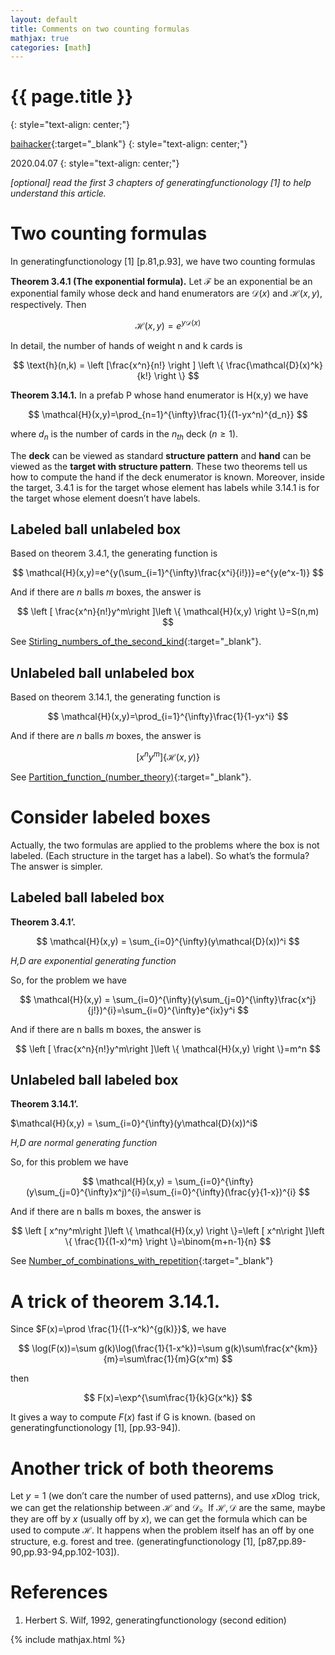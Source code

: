 ```yaml
---
layout: default
title: Comments on two counting formulas
mathjax: true
categories: [math]
---
```


<h1>{{ page.title }}</h1>
{: style="text-align: center;"}

[baihacker](https://github.com/baihacker){:target="_blank"}
{: style="text-align: center;"}

2020.04.07
{: style="text-align: center;"}


*[optional] read the first 3 chapters of generatingfunctionology [1] to help understand this article.*

# Two counting formulas
In generatingfunctionology [1] [p.81,p.93], we have two counting formulas

**Theorem 3.4.1 (The exponential formula).** Let $\mathcal{F}$ be an exponential be an exponential family whose deck and hand enumerators are $\mathcal{D}(x)$ and $\mathcal{H}(x,y)$, respectively. Then

$$
\mathcal{H}(x,y) = e^{y\mathcal{D}(x)}
$$

In detail, the number of hands of weight n and k cards is

$$
\text{h}(n,k) = \left [\frac{x^n}{n!} \right ] \left \{ \frac{\mathcal{D}(x)^k}{k!} \right \}
$$

**Theorem 3.14.1.** In a prefab P whose hand enumerator is H(x,y) we have

$$
\mathcal{H}(x,y)=\prod_{n=1}^{\infty}\frac{1}{(1-yx^n)^{d_n}}
$$

where $d_n$ is the number of cards in the $n_{th}$ deck ($n \ge 1$).

The **deck** can be viewed as standard **structure pattern** and **hand** can be viewed as the **target with structure pattern**. These two theorems tell us how to compute the hand if the deck enumerator is known. Moreover, inside the target, 3.4.1 is for the target whose element has labels while 3.14.1 is for the target whose element doesn’t have labels.

## Labeled ball unlabeled box 
Based on theorem 3.4.1, the generating function is

$$
\mathcal{H}(x,y)=e^{y(\sum_{i=1}^{\infty}\frac{x^i}{i!})}=e^{y(e^x-1)}
$$

And if there are $n$ balls $m$ boxes, the answer is

$$
\left [ \frac{x^n}{n!}y^m\right ]\left \{ \mathcal{H}(x,y) \right \}=S(n,m)
$$

See [Stirling_numbers_of_the_second_kind](https://en.wikipedia.org/wiki/Stirling_numbers_of_the_second_kind#Generating_functions){:target="_blank"}.

## Unlabeled ball unlabeled box 
Based on theorem 3.14.1, the generating function is

$$
\mathcal{H}(x,y)=\prod_{i=1}^{\infty}\frac{1}{1-yx^i}
$$

And if there are $n$ balls $m$ boxes, the answer is

$$
\left [ x^ny^m\right ]\left \{ \mathcal{H}(x,y) \right \}
$$

See [Partition_function_(number_theory)](https://en.wikipedia.org/wiki/Partition_function_(number_theory)){:target="_blank"}.

# Consider labeled boxes
Actually, the two formulas are applied to the problems where the box is not labeled. (Each structure in the target has a label). So what’s the formula? The answer is simpler.

## Labeled ball labeled box 
**Theorem 3.4.1’.**

$$
\mathcal{H}(x,y) = \sum_{i=0}^{\infty}(y\mathcal{D}(x))^i
$$

*H,D are exponential generating function*

So, for the problem we have

$$
\mathcal{H}(x,y) = \sum_{i=0}^{\infty}(y\sum_{j=0}^{\infty}\frac{x^j}{j!})^{i}=\sum_{i=0}^{\infty}e^{ix}y^i
$$

And if there are n balls m boxes, the answer is 

$$
\left [ \frac{x^n}{n!}y^m\right ]\left \{ \mathcal{H}(x,y) \right \}=m^n
$$

## Unlabeled ball labeled box 
**Theorem 3.14.1’.**

$\mathcal{H}(x,y) = \sum_{i=0}^{\infty}(y\mathcal{D}(x))^i$

*H,D are normal generating function*

So, for this problem we have 

$$
\mathcal{H}(x,y) = \sum_{i=0}^{\infty}(y\sum_{j=0}^{\infty}x^j)^{i}=\sum_{i=0}^{\infty}(\frac{y}{1-x})^{i}
$$

And if there are n balls m boxes, the answer is

$$
\left [ x^ny^m\right ]\left \{ \mathcal{H}(x,y) \right \}=\left [ x^n\right ]\left \{ \frac{1}{(1-x)^m} \right \}=\binom{m+n-1}{n}
$$

See [Number_of_combinations_with_repetition](https://en.wikipedia.org/wiki/Combination#Number_of_combinations_with_repetition#Number_of_combinations_with_repetition){:target="_blank"}

# A trick of theorem 3.14.1.
Since $F(x)=\prod \frac{1}{(1-x^k)^{g(k)}}$, we have

$$
\log(F(x))=\sum g(k)\log(\frac{1}{1-x^k})=\sum g(k)\sum\frac{x^{km}}{m}=\sum\frac{1}{m}G(x^m)
$$

then

$$
F(x)=\exp^{\sum\frac{1}{k}G(x^k)}
$$

It gives a way to compute $F(x)$ fast if G is known. (based on generatingfunctionology [1], [pp.93-94]).

# Another trick of both theorems
Let $y=1$ (we don’t care the number of used patterns), and use $x \text{D} \log$ trick, we can get the relationship between $\mathcal{H}$ and $\mathcal{D}$。If $\mathcal{H},\mathcal{D}$ are the same, maybe they are off by $x$ (usually off by $x$), we can get the formula which can be used to compute $\mathcal{H}$. It happens when the problem itself has an off by one structure, e.g. forest and tree. (generatingfunctionology [1], [p87,pp.89-90,pp.93-94,pp.102-103]).

# References
1. Herbert S. Wilf, 1992, generatingfunctionology (second edition)


{% include mathjax.html %}
